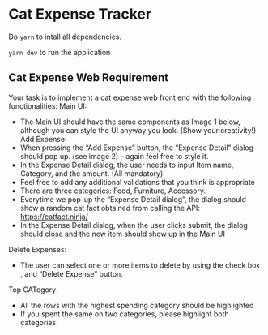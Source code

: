 # Cat Expense Tracker

Do `yarn` to intall all dependencies.

`yarn dev` to run the application

## Cat Expense Web Requirement

Your task is to implement a cat expense web front end with the following functionalities:
Main UI:
-	The Main UI should have the same components as Image 1 below, although you can style the UI anyway you look. (Show your creativity!)
Add Expense:
-	When pressing the “Add Expense” button, the “Expense Detail” dialog should pop up. (see image 2) – again feel free to style it.
-	In the Expense Detail dialog, the user needs to input Item name, Category, and the amount. (All mandatory) 
-	Feel free to add any additional validations that you think is appropriate
-	There are three categories: Food, Furniture, Accessory.
-	Everytime we pop-up the “Expense Detail dialog”, the dialog should show a random cat fact obtained from calling the API: https://catfact.ninja/ 
-	In the Expense Detail dialog, when the user clicks submit, the dialog should close and the new item should show up in the Main UI

Delete Expenses:
-	The user can select one or more items to delete by using the check box , and “Delete Expense” button.

Top CATegory:
-	All the rows with the highest spending category should be highlighted
-	If you spent the same on two categories, please highlight both categories.

